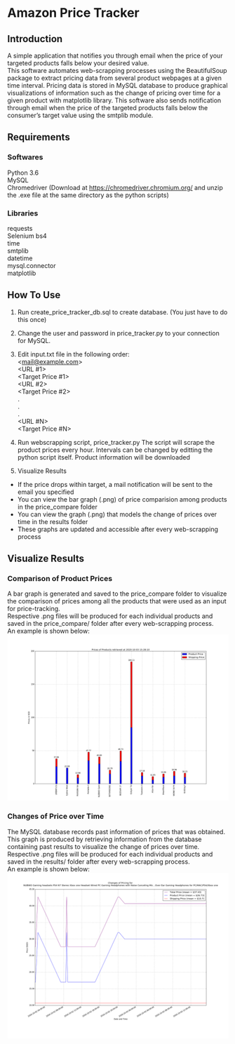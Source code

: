 # Amazon Price Tracker

## Introduction
A simple application that notifies you through email when the price of your targeted products falls below your desired value.  
This software automates web-scrapping processes using the BeautifulSoup package to extract pricing data from several product webpages at a given time interval. Pricing data is stored in MySQL database to produce graphical visualizations of information such as the change of pricing over time for a given product with matplotlib library. This software also sends notification through email when the price of the targeted products falls below the consumer’s target value using the smtplib module.  

## Requirements  
### Softwares
Python 3.6  
MySQL  
Chromedriver (Download at https://chromedriver.chromium.org/ and unzip the .exe file at the same directory as the python scripts)

### Libraries  
requests  
Selenium
bs4    
time  
smtplib  
datetime  
mysql.connector  
matplotlib  

## How To Use  
1. Run create_price_tracker_db.sql to create database. (You just have to do this once)

2. Change the user and password in price_tracker.py to your connection for MySQL.  

3. Edit input.txt file in the following order:  
            <<mail@example.com>>  
            <URL #1>  
            <Target Price #1>  
            <URL #2>  
            <Target Price #2>  
                    .  
                    .  
                    .  
                <URL #N>  
            <Target Price #N>  
 
 4. Run webscrapping script, price_tracker.py
 The script will scrape the product prices every hour. Intervals can be changed by editting the python script itself.
 Product information will be downloaded
 
 5. Visualize Results
 - If the price drops within target, a mail notification will be sent to the email you specified
 - You can view the bar graph (.png) of price comparision among products in the price_compare folder
 - You can view the graph (.png) that models the change of prices over time in the results folder
 - These graphs are updated and accessible after every web-scrapping process

## Visualize Results

### Comparison of Product Prices  
A bar graph is generated and saved to the price_compare folder to visualize the comparison of prices among all the products that were used as an input for price-tracking.  
Respective .png files will be produced for each individual products and saved in the price_compare/ folder after every web-scrapping process.  
An example is shown below:
![alt text](https://github.com/zhengkang128/Amazon-Price-Tracker/blob/master/price_compare/price_compare_2020-10-03_15_28_10.png?raw=true)  

### Changes of Price over Time  
The MySQL database records past information of prices that was obtained.  
This graph is produced by retrieving information from the database containing past results to visualize the change of prices over time.  
Respective .png files will be produced for each individual products and saved in the results/ folder after every web-scrapping process.  
An example is shown below:
![alt text](https://github.com/zhengkang128/Amazon-Price-Tracker/blob/master/results/product_num4.png?raw=true)  


